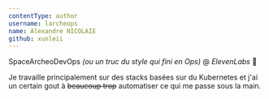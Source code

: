 ```yaml
---
contentType: author
username: larcheops
name: Alexandre NICOLAIE
github: xunleii
---
```

SpaceArcheoDevOps _(ou un truc du style qui fini en Ops)_ @ _ElevenLabs_ 🦝

Je travaille principalement sur des stacks basées sur du Kubernetes et j'ai un certain gout à ~~beaucoup trop~~
automatiser ce qui me passe sous la main.
